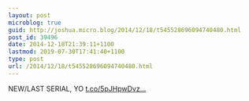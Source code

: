 ```yaml
---
layout: post
microblog: true
guid: http://joshua.micro.blog/2014/12/18/t545528696094740480.html
post_id: 39496
date: 2014-12-18T21:39:11+1100
lastmod: 2019-07-30T17:41:40+1100
type: post
url: /2014/12/18/t545528696094740480.html
---
```

NEW/LAST SERIAL, YO [t.co/5pJHpwDvz...](http://t.co/5pJHpwDvz8)
